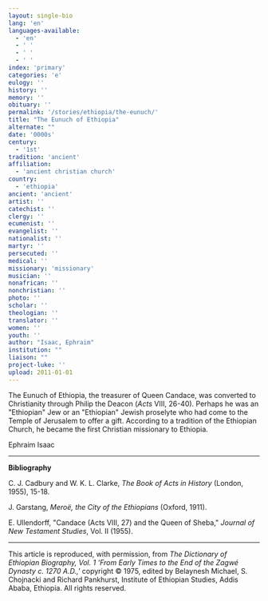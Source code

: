 ```yaml
---
layout: single-bio
lang: 'en'
languages-available:
  - 'en'
  - ' '
  - ' '
  - ' '
index: 'primary'
categories: 'e'
eulogy: ''
history: ''
memory: ''
obituary: ''
permalink: '/stories/ethiopia/the-eunuch/'
title: "The Eunuch of Ethiopia"
alternate: ""
date: '0000s'
century:
  - '1st'
tradition: 'ancient'
affiliation:
  - 'ancient christian church'
country:
  - 'ethiopia'
ancient: 'ancient'
artist: ''
catechist: ''
clergy: ''
ecumenist: ''
evangelist: ''
nationalist: ''
martyr: ''
persecuted: ''
medical: ''
missionary: 'missionary'
musician: ''
nonafrican: ''
nonchristian: ''
photo: ''
scholar: ''
theologian: ''
translator: ''
women: ''
youth: ''
author: "Isaac, Ephraim"
institution: ""
liaison: ""
project-luke: ''
upload: 2011-01-01
---
```




The Eunuch of Ethiopia, the treasurer of Queen Candace, was converted to Christianity through Philip the Deacon (*Acts* VIII, 26-40). Perhaps he was an "Ethiopian" Jew or an "Ethiopian" Jewish proselyte who had come to the Temple of Jerusalem to offer a gift. According to a tradition of the Ethiopian Church, he became the first Christian missionary to Ethiopia.

Ephraim Isaac

---

**Bibliography**

C. J. Cadbury and W. K. L. Clarke, *The Book of Acts in History* (London, 1955), 15-18.

J. Garstang, *Meroë, the City of the Ethiopians* (Oxford, 1911).

E. Ullendorff, "Candace (Acts VIII, 27) and the Queen of Sheba," *Journal of New Testament Studies*, Vol. II (1955).

---

This article is reproduced, with permission, from *The Dictionary of Ethiopian Biography, Vol. 1 'From Early Times to the End of the Zagwé Dynasty c. 1270 A.D.,'* copyright &copy; 1975, edited by Belaynesh Michael, S. Chojnacki and Richard Pankhurst, Institute of Ethiopian Studies, Addis Ababa, Ethiopia.  All rights reserved.
